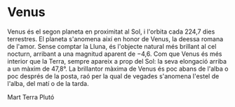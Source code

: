 # Venus
Venus és el segon planeta en proximitat al Sol, i l'orbita cada 224,7 dies terrestres. El planeta s'anomena així en honor de Venus, la deessa romana de l'amor. Sense comptar la Lluna, és l'objecte natural més brillant al cel nocturn, arribant a una magnitud aparent de −4,6. Com que Venus és més interior que la Terra, sempre apareix a prop del Sol: la seva elongació arriba a un màxim de 47,8°. La brillantor màxima de Venus és poc abans de l'alba o poc després de la posta, raó per la qual de vegades s'anomena l'estel de l'alba, del matí o de la tarda.

Mart
Terra
Plutó
